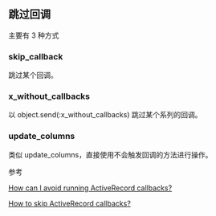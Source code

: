## 跳过回调

主要有 3 种方式

### skip_callback

跳过某个回调。

### x_without_callbacks

以 object.send(:x_without_callbacks) 跳过某个系列的回调。

### update_columns

类似 update_columns，直接使用不会触发回调的方法进行操作。

参考

[How can I avoid running ActiveRecord callbacks?](http://stackoverflow.com/questions/632742/how-can-i-avoid-running-activerecord-callbacks)

[How to skip ActiveRecord callbacks?](http://stackoverflow.com/questions/1342761/how-to-skip-activerecord-callbacks)
